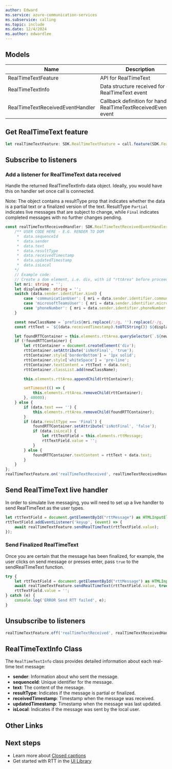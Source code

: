```yaml
---
author: Edward
ms.service: azure-communication-services
ms.subservice: calling
ms.topic: include
ms.date: 12/4/2024
ms.author: edwardlee
---
```


## Models
| Name | Description |
| ---- | ----------- |
| RealTimeTextFeature | API for RealTimeText |
| RealTimeTextInfo | Data structure received for each RealTimeText event |
| RealTimeTextReceivedEventHandler | Callback definition for handling RealTimeTextReceivedEventType event |

## Get RealTimeText feature

``` typescript
let realTimeTextFeature: SDK.RealTimeTextFeature = call.feature(SDK.Features.RealTimeText);
```

## Subscribe to listeners

### Add a listener for RealTimeText data received
Handle the returned RealTimeTextInfo data object. Ideally, you would have this on handler set once call is connected.

Note: The object contains a resultType prop that indicates whether the data is a partial text or a finalized version of the text. ResultType `Partial` indicates live messages that are subject to change, while `Final` indicates completed messages with no further changes pending.

```typescript
const realTimeTextReceivedHandler: SDK.RealTimeTextReceivedEventHandler = (data: SDK.RealTimeTextInfo) => { 
    /** USER CODE HERE - E.G. RENDER TO DOM 
     *  data.sequenceId
     *  data.sender
     *  data.text
     *  data.resultType
     *  data.receivedTimestamp
     *  data.updatedTimestamp
     *  data.isLocal
    */
    // Example code:
    // Create a dom element, i.e. div, with id "rttArea" before proceeding with the sample code
    let mri: string = '';
    let displayName: string = '';
    switch (data.sender.identifier.kind) {
        case 'communicationUser': { mri = data.sender.identifier.communicationUserId; displayName = data.sender.displayName; break; }
        case 'microsoftTeamsUser': { mri = data.sender.identifier.microsoftTeamsUserId; displayName = data.sender.displayName; break; }
        case 'phoneNumber': { mri = data.sender.identifier.phoneNumber;  displayName = data.sender.displayName; break; }
    }

    const newClassName = `prefix${mri.replace(/:/g, '').replace(/-/g, '').replace(/\+/g, '')}`;
    const rttText = `${(data.receivedTimestamp).toUTCString()} ${displayName ?? mri}: `;

    let foundRTTContainer = this.elements.rttArea.querySelector(`.${newClassName}[isNotFinal='true']`);
    if (!foundRTTContainer) {
        let rttContainer = document.createElement('div');
        rttContainer.setAttribute('isNotFinal', 'true');
        rttContainer.style['borderBottom'] = '1px solid';
        rttContainer.style['whiteSpace'] = 'pre-line';
        rttContainer.textContent = rttText + data.text;
        rttContainer.classList.add(newClassName);

        this.elements.rttArea.appendChild(rttContainer);

        setTimeout(() => {
            this.elements.rttArea.removeChild(rttContainer);
        }, 40000);
    } else {
        if (data.text === '') {
            this.elements.rttArea.removeChild(foundRTTContainer);
        }
        if (data.resultType === 'Final') {
            foundRTTContainer.setAttribute('isNotFinal', 'false');
            if (data.isLocal) {
                let rttTextField = this.elements.rttMessage;
                rttTextField.value = '';
            }
        } else {
            foundRTTContainer.textContent = rttText + data.text;
        }
    }
}; 
realTimeTextFeature.on('realTimeTextReceived', realTimeTextReceivedHandler); 
```

## Send RealTimeText live handler
In order to simulate live messaging, you will need to set up a live handler to send RealTimeText as the user types.

```typescript
let rttTextField = document.getElementById("rttMessage") as HTMLInputElement;
rttTextField.addEventListener('keyup', (event) => {
    await realTimeTextFeature.sendRealTimeText(rttTextField.value);
});
```

### Send Finalized RealTimeText
Once you are certain that the message has been finalized, for example, the user clicks on send message or presses enter, pass `true` to the sendRealTimeText function.
``` typescript
try {
    let rttTextField = document.getElementById("rttMessage") as HTMLInputElement;
    await realTimeTextFeature.sendRealTimeText(rttTextField.value, true);
    rttTextField.value = '';
} catch (e) {
    console.log('ERROR Send RTT failed', e);
}
```

## Unsubscribe to listeners
```typescript
realTimeTextFeature.off('realTimeTextReceived', realTimeTextReceivedHandler); 
```

## RealTimeTextInfo Class

The `RealTimeTextInfo` class provides detailed information about each real-time text message:

- **sender**: Information about who sent the message.
- **sequenceId**: Unique identifier for the message.
- **text**: The content of the message.
- **resultType**: Indicates if the message is partial or finalized.
- **receivedTimestamp**: Timestamp when the message was received.
- **updatedTimestamp**: Timestamp when the message was last updated.
- **isLocal**: Indicates if the message was sent by the local user.

## Other Links

## Next steps

- Learn more about [Closed captions](https://learn.microsoft.com/en-us/azure/communication-services/concepts/voice-video-calling/closed-captions)
- Get started with RTT in the [UI Library](https://azure.github.io/communication-ui-library/?path=/docs/concepts-real-time-text--docs)
